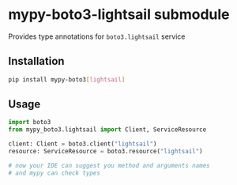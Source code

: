 # mypy-boto3-lightsail submodule

Provides type annotations for `boto3.lightsail` service

## Installation

```bash
pip install mypy-boto3[lightsail]
```

## Usage

```python
import boto3
from mypy_boto3.lightsail import Client, ServiceResource

client: Client = boto3.client("lightsail")
resource: ServiceResource = boto3.resource("lightsail")

# now your IDE can suggest you method and arguments names
# and mypy can check types
```

